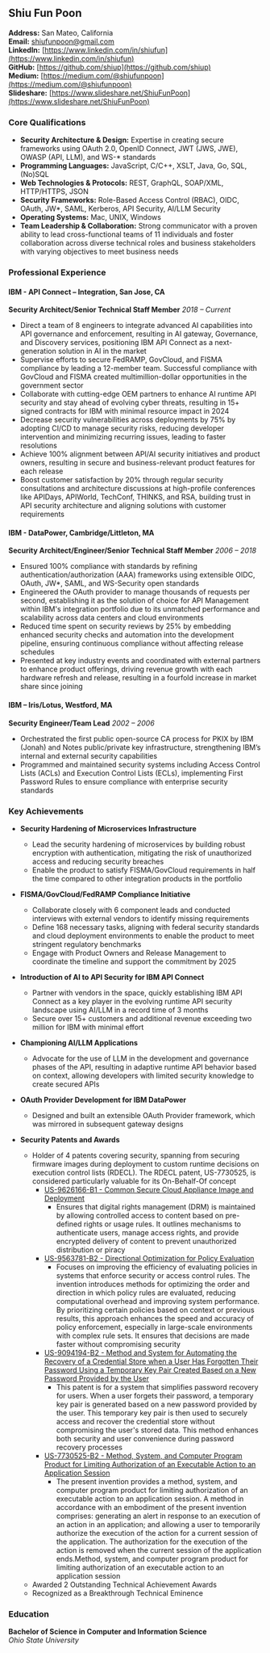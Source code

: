 ## Shiu Fun Poon

**Address:** San Mateo, California  
**Email:** [shiufunpoon@gmail.com](mailto:shiufunpoon@gmail.com)  
**LinkedIn:** [https://www.linkedin.com/in/shiufun](https://www.linkedin.com/in/shiufun)  
**GitHub:** [https://github.com/shiup](https://github.com/shiup)  
**Medium:** [https://medium.com/@shiufunpoon](https://medium.com/@shiufunpoon)  
**Slideshare:** [https://www.slideshare.net/ShiuFunPoon](https://www.slideshare.net/ShiuFunPoon)

### Core Qualifications

- **Security Architecture & Design:** Expertise in creating secure frameworks using OAuth 2.0, OpenID Connect, JWT (JWS, JWE), OWASP (API, LLM), and WS-* standards
- **Programming Languages:** JavaScript, C/C++, XSLT, Java, Go, SQL, (No)SQL
- **Web Technologies & Protocols:** REST, GraphQL, SOAP/XML, HTTP/HTTPS, JSON
- **Security Frameworks:** Role-Based Access Control (RBAC), OIDC, OAuth, JW*, SAML, Kerberos, API Security, AI/LLM Security
- **Operating Systems:** Mac, UNIX, Windows
- **Team Leadership & Collaboration:** Strong communicator with a proven ability to lead cross-functional teams of 11 individuals and foster collaboration across diverse technical roles and business stakeholders with varying objectives to meet business needs

### Professional Experience

#### IBM - API Connect – Integration, San Jose, CA  
**Security Architect/Senior Technical Staff Member**  *2018 – Current*

- Direct a team of 8 engineers to integrate advanced AI capabilities into API governance and enforcement, resulting in AI gateway, Governance, and Discovery services, positioning IBM API Connect as a next-generation solution in AI in the market
- Supervise efforts to secure FedRAMP, GovCloud, and FISMA compliance by leading a 12-member team. Successful compliance with GovCloud and FISMA created multimillion-dollar opportunities in the government sector
- Collaborate with cutting-edge OEM partners to enhance AI runtime API security and stay ahead of evolving cyber threats, resulting in 15+ signed contracts for IBM with minimal resource impact in 2024
- Decrease security vulnerabilities across deployments by 75% by adopting CI/CD to manage security risks, reducing developer intervention and minimizing recurring issues, leading to faster resolutions
- Achieve 100% alignment between API/AI security initiatives and product owners, resulting in secure and business-relevant product features for each release
- Boost customer satisfaction by 20% through regular security consultations and architecture discussions at high-profile conferences like APIDays, APIWorld, TechConf, THINKS, and RSA, building trust in API security architecture and aligning solutions with customer requirements

#### IBM - DataPower, Cambridge/Littleton, MA  
**Security Architect/Engineer/Senior Technical Staff Member**  *2006 – 2018*

- Ensured 100% compliance with standards by refining authentication/authorization (AAA) frameworks using extensible OIDC, OAuth, JW*, SAML, and WS-Security open standards
- Engineered the OAuth provider to manage thousands of requests per second, establishing it as the solution of choice for API Management within IBM's integration portfolio due to its unmatched performance and scalability across data centers and cloud environments
- Reduced time spent on security reviews by 25% by embedding enhanced security checks and automation into the development pipeline, ensuring continuous compliance without affecting release schedules
- Presented at key industry events and coordinated with external partners to enhance product offerings, driving revenue growth with each hardware refresh and release, resulting in a fourfold increase in market share since joining

#### IBM – Iris/Lotus, Westford, MA  
**Security Engineer/Team Lead**  *2002 – 2006*

- Orchestrated the first public open-source CA process for PKIX by IBM (Jonah) and Notes public/private key infrastructure, strengthening IBM’s internal and external security capabilities
- Programmed and maintained security systems including Access Control Lists (ACLs) and Execution Control Lists (ECLs), implementing First Password Rules to ensure compliance with enterprise security standards

### Key Achievements

- **Security Hardening of Microservices Infrastructure**
  - Lead the security hardening of microservices by building robust encryption with authentication, mitigating the risk of unauthorized access and reducing security breaches
  - Enable the product to satisfy FISMA/GovCloud requirements in half the time compared to other integration products in the portfolio

- **FISMA/GovCloud/FedRAMP Compliance Initiative**
  - Collaborate closely with 6 component leads and conducted interviews with external vendors to identify missing requirements
  - Define 168 necessary tasks, aligning with federal security standards and cloud deployment environments to enable the product to meet stringent regulatory benchmarks
  - Engage with Product Owners and Release Management to coordinate the timeline and support the commitment by 2025

- **Introduction of AI to API Security for IBM API Connect**
  - Partner with vendors in the space, quickly establishing IBM API Connect as a key player in the evolving runtime API security landscape using AI/LLM in a record time of 3 months
  - Secure over 15+ customers and additional revenue exceeding two million for IBM with minimal effort

- **Championing AI/LLM Applications**
  - Advocate for the use of LLM in the development and governance phases of the API, resulting in adaptive runtime API behavior based on context, allowing developers with limited security knowledge to create secured APIs

- **OAuth Provider Development for IBM DataPower**
  - Designed and built an extensible OAuth Provider framework, which was mirrored in subsequent gateway designs

- **Security Patents and Awards**
  - Holder of 4 patents covering security, spanning from securing firmware images during deployment to custom runtime decisions on execution control lists (RDECL). The RDECL patent, US-7730525, is considered particularly valuable for its On-Behalf-Of concept
    - [US-9626166-B1 - Common Secure Cloud Appliance Image and Deployment](https://portal.unifiedpatents.com/patents/patent/US-9626166-B1)
      - Ensures that digital rights management (DRM) is maintained by allowing controlled access to content based on pre-defined rights or usage rules. It outlines mechanisms to authenticate users, manage access rights, and provide encrypted delivery of content to prevent unauthorized distribution or piracy
    - [US-9563781-B2 - Directional Optimization for Policy Evaluation](https://portal.unifiedpatents.com/patents/patent/US-9563781-B2)
      - Focuses on improving the efficiency of evaluating policies in systems that enforce security or access control rules. The invention introduces methods for optimizing the order and direction in which policy rules are evaluated, reducing computational overhead and improving system performance. By prioritizing certain policies based on context or previous results, this approach enhances the speed and accuracy of policy enforcement, especially in large-scale environments with complex rule sets. It ensures that decisions are made faster without compromising security
    - [US-9094194-B2 - Method and System for Automating the Recovery of a Credential Store when a User Has Forgotten Their Password Using a Temporary Key Pair Created Based on a New Password Provided by the User](https://portal.unifiedpatents.com/patents/patent/US-9094194-B2)
      - This patent is for a system that simplifies password recovery for users. When a user forgets their password, a temporary key pair is generated based on a new password provided by the user. This temporary key pair is then used to securely access and recover the credential store without compromising the user's stored data. This method enhances both security and user convenience during password recovery processes
    - [US-7730525-B2 - Method, System, and Computer Program Product for Limiting Authorization of an Executable Action to an Application Session](https://portal.unifiedpatents.com/patents/patent/US-7730525-B2)
      - The present invention provides a method, system, and computer program product for limiting authorization of an executable action to an application session. A method in accordance with an embodiment of the present invention comprises: generating an alert in response to an execution of an action in an application; and allowing a user to temporarily authorize the execution of the action for a current session of the application. The authorization for the execution of the action is removed when the current session of the application ends.Method, system, and computer program product for limiting authorization of an executable action to an application session
  - Awarded 2 Outstanding Technical Achievement Awards
  - Recognized as a Breakthrough Technical Eminence

### Education

**Bachelor of Science in Computer and Information Science**  
*Ohio State University*
